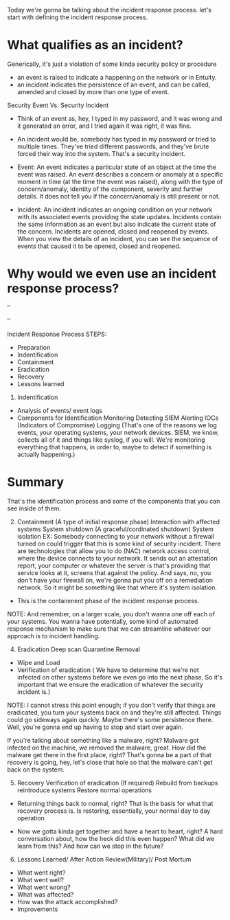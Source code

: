 

Today we're gonna be talking about the incident response process. let's start with defining the incident response process.

# What qualifies as an incident?
Generically, it's just a violation of some kinda security policy or procedure
- an event is raised to indicate a happening on the network or in Entuity.
- an incident indicates the persistence of an event, and can be called, amended and closed by more than one type of event.

Security Event Vs. Security Incident
- Think of an event as, hey, I typed in my password, and it was wrong and it generated an error, and I tried again it was right, it was fine.

- An incident would be, somebody has typed in my password or tried to multiple times. They've tried different passwords, and they've brute forced their way into the system. That's a security incident. 

- Event: An event indicates a particular state of an object at the time the event was raised. An event describes a concern or anomaly at a specific moment in time (at the time the event was raised), along with the type of concern/anomaly, identity of the component, severity and further details. It does not tell you if the concern/anomaly is still present or not.

- Incident: An incident indicates an ongoing condition on your network with its associated events providing the state updates. Incidents contain the same information as an event but also indicate the current state of the concern. Incidents are opened, closed and reopened by events. When you view the details of an incident, you can see the sequence of events that caused it to be opened, closed and reopened.

# Why would we even use an incident response process?
''

''


Incident Response Process
STEPS:
- Preparation
- Indentification
- Containment
- Eradication
- Recovery
- Lessons learned

1. Indentification
* Analysis of events/ event logs 
* Components for Identification
    Monitoring
    Detecting SIEM
    Alerting IOCs (Indicators of Compromise)
    Logging    (That's one of the reasons we log events, your operating systems, your network devices. SIEM, we know, collects all of it and things like syslog, if you will. We're monitoring everything that happens, in order to, maybe to detect if something is actually happening.)

# Summary
That's the identification process and some of the components that you can see inside of them.

2. Containment (A type of initial response phase)
    Interaction with affected systems
    System shutdown (A graceful/cordinated shutdown)
    System isolation
    EX:
    Somebody connecting to your network without a firewall turned on could trigger that this is some kind of security incident. There are technologies that allow you to do (NAC) network access control, where the device connects to your network. It sends out an attestation report, your computer or whatever the server is that's providing that service looks at it, screens that against the policy. And says, no, you don't have your firewall on, we're gonna put you off on a remediation network. So it might be something like that where it's system isolation.

- This is the containment phase of the incident response process. 

NOTE: And remember, on a larger scale, you don't wanna one off each of your systems. You wanna have potentially, some kind of automated response mechanism to make sure that we can streamline whatever our approach is to incident handling.

4. Eradication
    Deep scan
    Quarantine
    Removal
- Wipe and Load
- Verification of eradication ( We have to determine that we're not infected on other systems before we even go into the next phase. So it's important that we ensure the eradication of whatever the security incident is.)

NOTE: I cannot stress this point enough; if you don't verify that things are eradicated, you turn your systems back on and they're still affected. Things could go sideways again quickly. Maybe there's some persistence there. Well, you're gonna end up having to stop and start over again.

If you're talking about something like a malware, right? Malware got infected on the machine, we removed the malware, great. How did the malware get there in the first place, right? That's gonna be a part of that recovery is going, hey, let's close that hole so that the malware can't get back on the system.


5. Recovery
    Verification of eradication (If required)
    Rebuild from backups
    reintroduce systems
    Restore normal operations

- Returning things back to normal, right? That is the basis for what that recovery process is. Is restoring, essentially, your normal day to day operation

- Now we gotta kinda get together and have a heart to heart, right? A hard conversation about, how the heck did this even happen? What did we learn from this? And how can we stop in the future?

6. Lessons Learned/ After Action Review(Military)/ Post Mortum
- What went right?
- What went well?
- What went wrong?
- What was affected?
- How was the attack accomplished?
- Improvements
